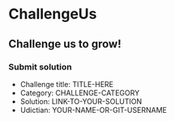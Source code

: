 # ChallengeUs
## Challenge us to grow!

### Submit solution
- Challenge title: TITLE-HERE
- Category: CHALLENGE-CATEGORY
- Solution: LINK-TO-YOUR-SOLUTION
- Udictian: YOUR-NAME-OR-GIT-USERNAME
